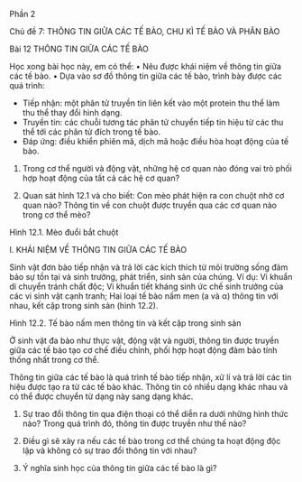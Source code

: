 Phần 2

Chủ đề 7: THÔNG TIN GIỮA CÁC TẾ BÀO, CHU KÌ TẾ BÀO VÀ PHÂN BÀO

Bài 12 THÔNG TIN GIỮA CÁC TẾ BÀO

Học xong bài học này, em có thể:
• Nêu được khái niệm về thông tin giữa các tế bào.
• Dựa vào sơ đồ thông tin giữa các tế bào, trình bày được các quá trình:
- Tiếp nhận: một phân tử truyền tin liên kết vào một protein thu thể làm thu thể thay đổi hình dạng.
- Truyền tin: các chuỗi tương tác phân tử chuyển tiếp tin hiệu từ các thu thể tới các phân tử đích trong tế bào.
- Đáp ứng: điều khiển phiên mã, dịch mã hoặc điều hòa hoạt động của tế bào.

1. Trong cơ thể người và động vật, những hệ cơ quan nào đóng vai trò phối hợp hoạt động của tất cả các hệ cơ quan?

2. Quan sát hình 12.1 và cho biết: Con mèo phát hiện ra con chuột nhờ cơ quan nào? Thông tin về con chuột được truyền qua các cơ quan nào trong cơ thể mèo?

Hình 12.1. Mèo đuổi bắt chuột

I. KHÁI NIỆM VỀ THÔNG TIN GIỮA CÁC TẾ BÀO

Sinh vật đơn bào tiếp nhận và trả lời các kích thích từ môi trường sống đảm bảo sự tồn tại và sinh trưởng, phát triển, sinh sản của chúng. Ví dụ: Vi khuẩn di chuyển tránh chất độc; Vi khuẩn tiết kháng sinh ức chế sinh trưởng của các vi sinh vật cạnh tranh; Hai loại tế bào nấm men (a và α) thông tin với nhau, kết cặp trong sinh sản (hình 12.2).

Hình 12.2. Tế bào nấm men thông tin và kết cặp trong sinh sản

Ở sinh vật đa bào như thực vật, động vật và người, thông tin được truyền giữa các tế bào tạo cơ chế điều chỉnh, phối hợp hoạt động đảm bảo tính thống nhất trong cơ thể.

Thông tin giữa các tế bào là quá trình tế bào tiếp nhận, xử lí và trả lời các tin hiệu được tạo ra từ các tế bào khác. Thông tin có nhiều dạng khác nhau và có thể được chuyển từ dạng này sang dạng khác.

1. Sự trao đổi thông tin qua điện thoại có thể diễn ra dưới những hình thức nào? Trong quá trình đó, thông tin được truyền như thế nào?

2. Điều gì sẽ xảy ra nếu các tế bào trong cơ thể chúng ta hoạt động độc lập và không có sự trao đổi thông tin với nhau?

3. Ý nghĩa sinh học của thông tin giữa các tế bào là gì?